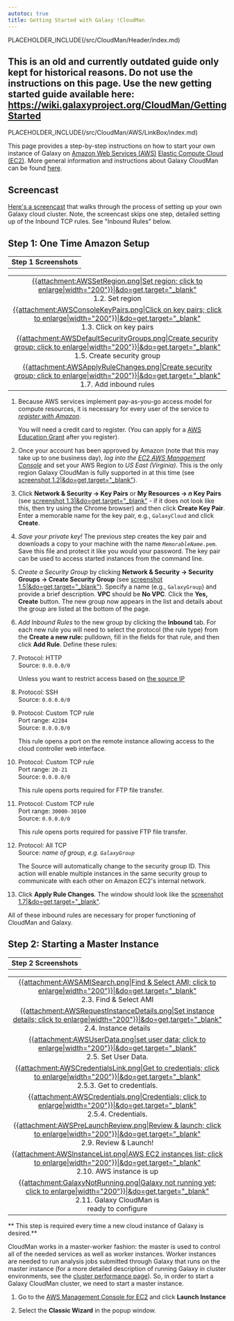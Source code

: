 ```yaml
---
autotoc: true
title: Getting Started with Galaxy !CloudMan
---
```

PLACEHOLDER_INCLUDE(/src/CloudMan/Header/index.md)

## This is an old and currently outdated guide only kept for historical reasons. Do not use the instructions on this page. Use the new getting started guide available here: https://wiki.galaxyproject.org/CloudMan/GettingStarted



PLACEHOLDER_INCLUDE(/src/CloudMan/AWS/LinkBox/index.md)

This page provides a step-by-step instructions on how to start your own instance of Galaxy on [Amazon Web Services (AWS)](http://aws.amazon.com/) [Elastic Compute Cloud (EC2)](http://aws.amazon.com/ec2/). More general information and instructions about Galaxy CloudMan can be found [here](/src/CloudMan/index.md). 



## Screencast

[Here's a screencast](http://screencast.g2.bx.psu.edu/cloud/) that walks through the process of setting up your own Galaxy cloud cluster. Note, the screencast skips one step, detailed setting up of the Inbound TCP rules. See "Inbound Rules" below.

## Step 1: One Time Amazon Setup

<div class='right'><div class='solid'>
<table>
  <tr>
    <td style=" text-align: center; border: none;"> <strong>Step 1 Screenshots</strong> </td>
  </tr>
</table>


<table>
  <tr>
    <td style=" text-align: center; border: none;"> <a href='PLACEHOLDER_ATTACHMENT_URLAWSSetRegion.png'>{{attachment:AWSSetRegion.png|Set region; click to enlarge|width="200"}}|&do=get,target="_blank"</a><br />1.2. Set region </td>
  </tr>
  <tr>
    <td style=" text-align: center; border: none;"> <a href='PLACEHOLDER_ATTACHMENT_URLAWSConsoleKeyPairs.png'>{{attachment:AWSConsoleKeyPairs.png|Click on key pairs; click to enlarge|width="200"}}|&do=get,target="_blank"</a><br />1.3. Click on key pairs </td>
  </tr>
  <tr>
    <td style=" text-align: center; border: none;"> <a href='PLACEHOLDER_ATTACHMENT_URLAWSDefaultSecurityGroups.png'>{{attachment:AWSDefaultSecurityGroups.png|Create security group; click to enlarge|width="200"}}|&do=get,target="_blank"</a><br />1.5. Create security group </td>
  </tr>
  <tr>
    <td style=" text-align: center; border: none;"> <a href='PLACEHOLDER_ATTACHMENT_URLAWSApplyRuleChanges.png'>{{attachment:AWSApplyRuleChanges.png|Create security group; click to enlarge|width="200"}}|&do=get,target="_blank"</a><br />1.7. Add inbound rules </td>
  </tr>
</table>

</div></div>

1. Because AWS services implement pay-as-you-go access model for compute resources, it is necessary for every user of the service to *[register with Amazon](http://aws.amazon.com/)*. <div class='red'>You will need a credit card to register.</span>  (You can apply for a [AWS Education Grant](http://aws.amazon.com/education) after you register). 

2. Once your account has been approved by Amazon (note that this may take up to one business day), *log into the [EC2 AWS Management Console](http://console.aws.amazon.com/ec2)* and set your AWS Region to *US East (Virginia)*. This is the only region Galaxy CloudMan is fully supported in at this time (see [screenshot 1.2|&do=get,target="_blank"](ATTACHMENT_URLAWSSetRegion.png)).

3. Click **Network & Security &rarr; Key Pairs** or **My Resources &rarr; *n* Key Pairs** (see [screenshot 1.3|&do=get,target="_blank"](ATTACHMENT_URLAWSConsoleKeyPairs.png) - if it does not look like this, then try using the Chrome browser) and then click **Create Key Pair**.  Enter a memorable name for the key pair, e.g., `GalaxyCloud` and click **Create**.

4. *Save your private key!* The previous step creates the key pair and downloads a copy to your machine with the name *`MemorableName`*`.pem`.  Save this file and protect it like you would your password. The key pair can be used to access started instances from the command line.

5. *Create a Security Group* by clicking **Network & Security &rarr; Security Groups &rarr; Create Security Group** (see [screenshot 1.5|&do=get,target="_blank"](ATTACHMENT_URLAWSDefaultSecurityGroups.png)). Specify a name (e.g., `GalaxyGroup`) and provide a brief description.  **VPC** should be **No VPC**.  Click the **Yes, Create** button.  The new group now appears in the list and details about the group are listed at the bottom of the page.

6. *Add Inbound Rules* to the new group by clicking the **Inbound** tab.  For each new rule you will need to select the protocol (the rule type) from the **Create a new rule:** pulldown, fill in the fields for that rule, and then click **Add Rule**. Define these rules:
  1. Protocol: HTTP<br />Source: `0.0.0.0/0` <div class='indent'>Unless you want to restrict access based on [the source IP](http://en.wikipedia.org/wiki/CIDR_notation)</div>
  2. Protocol: SSH<br />Source: `0.0.0.0/0`
  3. Protocol: Custom TCP rule<br />Port range: `42284`<br />Source: `0.0.0.0/0`<div class='indent'>This rule opens a port on the remote instance allowing access to the cloud controller web interface.</div>
  4. Protocol: Custom TCP rule<br />Port range: `20-21`<br />Source: `0.0.0.0/0`<div class='indent'>This rule opens ports required for FTP file transfer.</div>
  5. Protocol: Custom TCP rule<br />Port range: `30000-30100`<br />Source: `0.0.0.0/0`<div class='indent'>This rule opens ports required for passive FTP file transfer.</div>
  6. Protocol: All TCP<br />Source: *name of group, e.g. `GalaxyGroup`*<div class='indent'>The Source will automatically change to the security group ID. This action will enable multiple instances in the same security group to communicate with each other on Amazon EC2's internal network.</div>
  7. Click **Apply Rule Changes**.  The window should look like the [screenshot 1.7|&do=get,target="_blank"](ATTACHMENT_URLAWSApplyRuleChanges.png).

All of these inbound rules are necessary for proper functioning of CloudMan and Galaxy.

## Step 2: Starting a Master Instance 

<div class='right'><div class='solid'>
<table>
  <tr>
    <td style=" text-align: center; border: none;"> <strong>Step 2 Screenshots</strong> </td>
  </tr>
</table>


<table>
  <tr>
    <td style=" text-align: center; border: none;"> <a href='PLACEHOLDER_ATTACHMENT_URLAWSAMISearch.png'>{{attachment:AWSAMISearch.png|Find & Select AMI; click to enlarge|width="200"}}|&do=get,target="_blank"</a><br />2.3. Find & Select AMI </td>
  </tr>
  <tr>
    <td style=" text-align: center; border: none;"> <a href='PLACEHOLDER_ATTACHMENT_URLAWSRequestInstanceDetails.png'>{{attachment:AWSRequestInstanceDetails.png|Set instance details; click to enlarge|width="200"}}|&do=get,target="_blank"</a><br />2.4. Instance details </td>
  </tr>
  <tr>
    <td style=" text-align: center; border: none;"> <a href='PLACEHOLDER_ATTACHMENT_URLAWSUserData.png'>{{attachment:AWSUserData.png|set user data; click to enlarge|width="200"}}|&do=get,target="_blank"</a><br />2.5. Set User Data. </td>
  </tr>
  <tr>
    <td style=" text-align: center; border: none;"> <a href='PLACEHOLDER_ATTACHMENT_URLAWSCredentialsLink.png'>{{attachment:AWSCredentialsLink.png|Get to credentials; click to enlarge|width="200"}}|&do=get,target="_blank"</a><br />2.5.3. Get to credentials. </td>
  </tr>
  <tr>
    <td style=" text-align: center; border: none;"> <a href='PLACEHOLDER_ATTACHMENT_URLAWSCredentials.png'>{{attachment:AWSCredentials.png|Credentials; click to enlarge|width="200"}}|&do=get,target="_blank"</a><br />2.5.4. Credentials. </td>
  </tr>
  <tr>
    <td style=" text-align: center; border: none;"> <a href='PLACEHOLDER_ATTACHMENT_URLAWSPreLaunchReview.png'>{{attachment:AWSPreLaunchReview.png|Review & launch; click to enlarge|width="200"}}|&do=get,target="_blank"</a><br />2.9. Review & Launch! </td>
  </tr>
  <tr>
    <td style=" text-align: center; border: none;"> <a href='PLACEHOLDER_ATTACHMENT_URLAWSInstanceList.png'>{{attachment:AWSInstanceList.png|AWS EC2 instances list; click to enlarge|width="200"}}|&do=get,target="_blank"</a><br />2.10. AWS instance is up </td>
  </tr>
  <tr>
    <td style=" text-align: center; border: none;"> <a href='PLACEHOLDER_ATTACHMENT_URLGalaxyNotRunning.png'>{{attachment:GalaxyNotRunning.png|Galaxy not running yet; click to enlarge|width="200"}}|&do=get,target="_blank"</a><br />2.11. Galaxy CloudMan is<br />ready to configure </td>
  </tr>
</table>

</div></div>

** This step is required every time a new cloud instance of Galaxy is desired.**

CloudMan works in a master-worker fashion: the master is used to control all of the needed services as well as worker instances. Worker instances are needed to run analysis jobs submitted through Galaxy that runs on the master instance (for a more detailed description of running Galaxy in cluster environments, see the [cluster performance page](/src/Admin/Config/Performance/Cluster/index.md)). So, in order to start a Galaxy CloudMan cluster, we need to start a master instance. 

1. Go to the [AWS Management Console for EC2](https://console.aws.amazon.com/ec2/home) and click **Launch Instance**

2. Select the **Classic Wizard** in the popup window.

